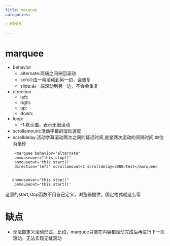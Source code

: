 ```yaml
---
title: marquee
categories: 

- HTML5

---
```


# marquee
- behavior
    - alternate:两端之间来回滚动
    - scroll:由一端滚动到另一边，会重复
    - slide:由一端滚动到另一边，不会会重复
- direction
    - left:
    - right:
    - up:
    - down:
- loop:
    - -1:默认值，表示无限滚动
- scrollamount:活动字幕的滚动速度
- scrolldelay:活动字幕滚动两次之间的延迟时间,就是两次运动的间隔时间,单位为毫秒

```
    <marquee behavior="alternate" 
    onmouseover="this.stop()"
    onmouseout='this.start()'
    direction="left" scrollamount=1 scrolldelay=3000>test</marquee>

```


```

   onmouseover="this.stop()"
    onmouseout='this.start()'

```
这里的start,stop函数不用自己定义，浏览器提供，固定格式就这么写


# 缺点
- 无法自定义滚动形式，比如，marquee只能在内容都滚动完成后再进行下一次滚动，无法实现无缝滚动


